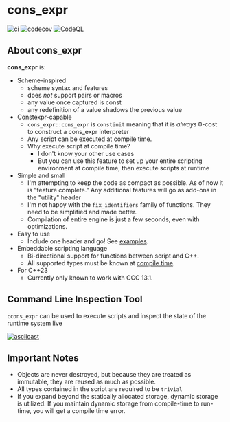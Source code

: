 # cons_expr

[![ci](https://github.com/lefticus/cons_expr/actions/workflows/ci.yml/badge.svg)](https://github.com/lefticus/cons_expr/actions/workflows/ci.yml)
[![codecov](https://codecov.io/gh/lefticus/cons_expr/branch/main/graph/badge.svg)](https://codecov.io/gh/lefticus/cons_expr)
[![CodeQL](https://github.com/lefticus/cons_expr/actions/workflows/codeql-analysis.yml/badge.svg)](https://github.com/lefticus/cons_expr/actions/workflows/codeql-analysis.yml)


## About cons_expr

**cons_expr** is:

* Scheme-inspired
   * scheme syntax and features
   * does *not* support pairs or macros
   * any value once captured is const
   * any redefinition of a value shadows the previous value
* Constexpr-capable
   * `cons_expr::cons_expr` is `constinit` meaning that it is *always* 0-cost to construct a cons_expr interpreter
   * Any script can be executed at compile time.
   * Why execute script at compile time?
     * I don't know your other use cases
     * But you can use this feature to set up your entire scripting environment at compile time, then execute scripts at runtime
* Simple and small
   * I'm attempting to keep the code as compact as possible. As of now it is "feature complete." Any additional features will go as add-ons in the "utility" header
   * I'm not happy with the `fix_identifiers` family of functions. They need to be simplified and made better.
   * Compilation of entire engine is just a few seconds, even with optimizations.
* Easy to use
   * Include one header and go! See [examples](examples).
* Embeddable scripting language 
   * Bi-directional support for functions between script and C++.
   * All supported types must be known at [compile time](https://github.com/lefticus/cons_expr/blob/main/test/tests.cpp#L57C1-L91).
* For C++23
   * Currently only known to work with GCC 13.1.


## Command Line Inspection Tool

`ccons_expr` can be used to execute scripts and inspect the state of the runtime system live

[![asciicast](https://asciinema.org/a/ZJWpwSjkFqt7Fl750HpeiT3Eg.svg)](https://asciinema.org/a/ZJWpwSjkFqt7Fl750HpeiT3Eg)


## Important Notes

* Objects are never destroyed, but because they are treated as immutable, they are reused as much as possible.
* All types contained in the script are required to be `trivial`
* If you expand beyond the statically allocated storage, dynamic storage is utilized. If you maintain dynamic storage from compile-time to run-time, you will get a compile time error.



